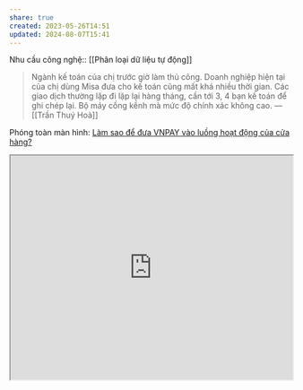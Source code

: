 ```yaml
---
share: true
created: 2023-05-26T14:51
updated: 2024-08-07T15:41
---
```

Nhu cầu công nghệ:: [[Phân loại dữ liệu tự động]]

 > Ngành kế toán của chị trước giờ làm thủ công. Doanh nghiệp hiện tại của chị dùng Misa đưa cho kế toán cũng mất khá nhiều thời gian. Các giao dịch thường lặp đi lặp lại hàng tháng, cần tới 3, 4 bạn kế toán để ghi chép lại. Bộ máy cồng kềnh mà mức độ chính xác không cao.
> — [[Trần Thuý Hoà]]


Phóng toàn màn hình: [Làm sao để đưa VNPAY vào luồng hoạt động của cửa hàng?](https://slide.quảcầu.cc/Đáp%20ứng%20nhu%20cầu%20doanh%20nghiệp/VNPAY.html?utm_source=Vault+C+Obsidian%2C+quản+lý+dự+án+và+công+cụ+nghĩ+(Tài+nguyên)&utm_medium=Vault&utm_campaign=&utm_content=📜Tài+nguyên%2FNhu+cầu+công+việc%2FDoanh+nghiệp+hoặc+tổ+chức%2FTạo+danh+sách+hạch+toán+vào+các+phần+mềm+kế+toán.md&utm_term=)
<iframe width=100% height=400 src="https://slide.quảcầu.cc/Đáp%20ứng%20nhu%20cầu%20doanh%20nghiệp/VNPAY.html?utm_source=Vault+C+Obsidian%2C+quản+lý+dự+án+và+công+cụ+nghĩ+(Tài+nguyên)&utm_medium=Vault&utm_campaign=&utm_content=📜Tài+nguyên%2FNhu+cầu+công+việc%2FDoanh+nghiệp+hoặc+tổ+chức%2FTạo+danh+sách+hạch+toán+vào+các+phần+mềm+kế+toán.md&utm_term=" /> 

Xem thêm:: [So sánh chi tiết các phần mềm kế toán trên thị trường](https://kiếmtiền.quảcầu.cc/Tài-nguyên-hỗ-trợ/Quang-cảnh-thị-trường/Chương-trình-quản-lý-tiền/4-Loại-chương-trình/Chương-trình-kế-toán?utm_source=Vault+C+Obsidian%2C+quản+lý+dự+án+và+công+cụ+nghĩ+(Tài+nguyên)&utm_medium=Vault&utm_campaign=&utm_content=📜Tài+nguyên%2FNhu+cầu+công+việc%2FDoanh+nghiệp+hoặc+tổ+chức%2FTạo+danh+sách+hạch+toán+vào+các+phần+mềm+kế+toán.md&utm_term=).